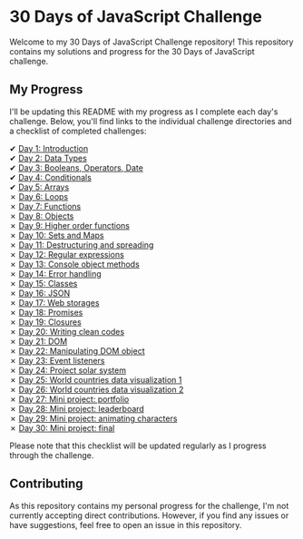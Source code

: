 # 30 Days of JavaScript Challenge

Welcome to my 30 Days of JavaScript Challenge repository! This repository contains my solutions and progress for the 30 Days of JavaScript challenge.

## My Progress

I'll be updating this README with my progress as I complete each day's challenge. Below, you'll find links to the individual challenge directories and a checklist of completed challenges:

&#x2714; [Day 1: Introduction](01_Day_Introduction)\
&#x2714; [Day 2: Data Types](02_Day_Data_types)\
&#x2714; [Day 3: Booleans, Operators, Date](03_Day_Booleans_operators_date)\
&#x2714; [Day 4: Conditionals](04_Day_Conditionals)\
&#x2714; [Day 5: Arrays](05_Day_Arrays)\
&#x2717; [Day 6: Loops](06_Day_Loops)\
&#x2717; [Day 7: Functions](07_Day_Functions)\
&#x2717; [Day 8: Objects](08_Day_Objects)\
&#x2717; [Day 9: Higher order functions](09_Day_Higher_order_functions)\
&#x2717; [Day 10: Sets and Maps](10_Day_Sets_and_Maps)\
&#x2717; [Day 11: Destructuring and spreading](11_Day_Destructuring_and_spreading)\
&#x2717; [Day 12: Regular expressions](12_Day_Regular_expressions)\
&#x2717; [Day 13: Console object methods](13_Day_Console_object_methods)\
&#x2717; [Day 14: Error handling](14_Day_Error_handling)\
&#x2717; [Day 15: Classes](15_Day_Classes)\
&#x2717; [Day 16: JSON](16_Day_JSON)\
&#x2717; [Day 17: Web storages](17_Day_Web_storages)\
&#x2717; [Day 18: Promises](18_Day_Promises)\
&#x2717; [Day 19: Closures](19_Day_Closures)\
&#x2717; [Day 20: Writing clean codes](20_Day_Writing_clean_codes)\
&#x2717; [Day 21: DOM](21_Day_DOM)\
&#x2717; [Day 22: Manipulating DOM object](22_Day_Manipulating_DOM_object)\
&#x2717; [Day 23: Event listeners](23_Day_Event_listeners)\
&#x2717; [Day 24: Project solar system](24_Day_Project_solar_system)\
&#x2717; [Day 25: World countries data visualization 1](25_Day_World_countries_data_visualization_1)\
&#x2717; [Day 26: World countries data visualization 2](26_Day_World_countries_data_visualization_2)\
&#x2717; [Day 27: Mini project: portfolio](27_Day_Mini_project_portfolio)\
&#x2717; [Day 28: Mini project: leaderboard](28_Day_Mini_project_leaderboard)\
&#x2717; [Day 29: Mini project: animating characters](29_Day_Mini_project_animating_characters)\
&#x2717; [Day 30: Mini project: final](30_Day_Mini_project_final)

Please note that this checklist will be updated regularly as I progress through the challenge.

## Contributing

As this repository contains my personal progress for the challenge, I'm not currently accepting direct contributions. However, if you find any issues or have suggestions, feel free to open an issue in this repository.
